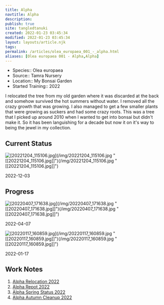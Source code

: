 ```yaml
---
title: Alpha
navtitle: Alpha
description: 
publish: true
site: tangledtanuki
created: 2022-01-23 03:45:34
modified: 2022-01-23 03:45:34
layout: layouts/article.njk
tags:
permalink: /articles/olea_europaea_001_-_alpha.html
aliases: [Olea europaea 001 - Alpha,Alpha]
---
```


- Species:: Olea europaea
- Source:: Tamra Nursery
- Location:: My Bonsai Garden
- Started Training:: 2022

I relocated the tree from my old garden where it was discarded at the back and somehow survived the hot summers without water. I removed all the crazy growth that was growing. I also managed to get a few smaller plants that were growing as suckers and had some crazy roots. This was a tree that I picked up around 2010 when I wanted to get into bonsai but didn't make it. So it has been languishing for a decade but now it on it's way to being the jewel in my collection.

## Current Status

![[20221204_115106.jpg]](/img/20221204_115106.jpg "[[20221204_115106.jpg]]")(/img/20221204_115106.jpg "[[20221204_115106.jpg]]")(/img/20221204_115106.jpg "[[20221204_115106.jpg]]")

2022-12-03

## Progress

![[20220407_171638.jpg]](/img/20220407_171638.jpg "[[20220407_171638.jpg]]")(/img/20220407_171638.jpg "[[20220407_171638.jpg]]")(/img/20220407_171638.jpg "[[20220407_171638.jpg]]")

2022-04-07

![[20220117_160859.jpg]](/img/20220117_160859.jpg "[[20220117_160859.jpg]]")(/img/20220117_160859.jpg "[[20220117_160859.jpg]]")(/img/20220117_160859.jpg "[[20220117_160859.jpg]]")

2022-01-17

## Work Notes

1. [Alpha Relocation 2022](/articles/alpha_relocation_2022-01-17.html)
2. [Alpha Repot 2022](/articles/alpha_repot_2022-04-07.html)
3. [Alpha Spring Status 2022](/articles/alpha_spring_status_2022-04-15.html)
4. [Alpha Autumn Cleanup 2022](/articles/alpha_autumn_cleanup_2022-12-03.html)

